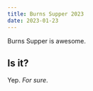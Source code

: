 ```yaml
---
title: Burns Supper 2023
date: 2023-01-23
---
```


Burns Supper is awesome.

## Is it?

Yep. *For sure*.

